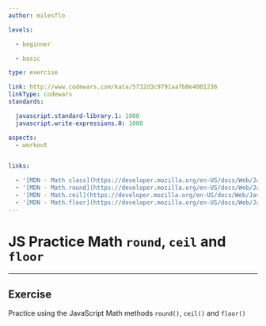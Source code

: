 ```yaml
---
author: milesflo

levels:

  - beginner

  - basic

type: exercise

link: http://www.codewars.com/kata/5732d3c9791aafb0e4001236
linkType: codewars
standards:

  javascript.standard-library.1: 1000
  javascript.write-expressions.0: 1000

aspects:
  - workout


links:

  - '[MDN - Math class](https://developer.mozilla.org/en-US/docs/Web/JavaScript/Reference/Global_Objects/Math)'
  - '[MDN - Math.round](https://developer.mozilla.org/en-US/docs/Web/JavaScript/Reference/Global_Objects/Math/round)'
  - '[MDN - Math.ceil](https://developer.mozilla.org/en-US/docs/Web/JavaScript/Reference/Global_Objects/Math/ceil)'
  - '[MDN - Math.floor](https://developer.mozilla.org/en-US/docs/Web/JavaScript/Reference/Global_Objects/Math/floor)'
---
```


# JS Practice Math `round`, `ceil` and `floor`

---
## Exercise

Practice using the JavaScript Math methods `round()`, `ceil()` and `floor()`
 

